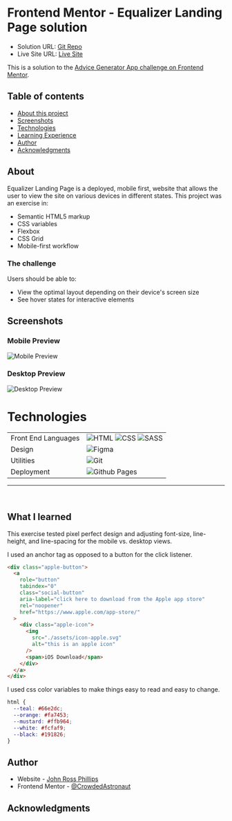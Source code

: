# Frontend Mentor - Equalizer Landing Page solution

- Solution URL: [Git Repo](https://github.com/CrowdedAstronaut/front-end-mentor/tree/main/NFT-preview-card)
- Live Site URL: [Live Site](https://crowdedastronaut.github.io/advice-generator-app/)

This is a solution to the [Advice Generator App challenge on Frontend Mentor](https://github.com/CrowdedAstronaut/advice-generator-app).

## Table of contents

- [About this project](#about)
- [Screenshots](#screenshot)
- [Technologies](#technologies)
- [Learning Experience](#learning)
- [Author](#author)
- [Acknowledgments](#acknowledgments)

## About <a name="about"></a>

Equalizer Landing Page is a deployed, mobile first, website that allows the user to view the site on various devices in different states. This project was an exercise in:

- Semantic HTML5 markup
- CSS variables
- Flexbox
- CSS Grid
- Mobile-first workflow

### The challenge

Users should be able to:

- View the optimal layout depending on their device's screen size
- See hover states for interactive elements

## Screenshots <a name="screenshot"></a>

### Mobile Preview

![Mobile Preview]()

### Desktop Preview

![Desktop Preview]()

# Technologies <a name="technologies"></a>

<table>
  <tbody>
    <tr>
      <td>Front End Languages</td>
      <td>
        <img alt="HTML" src="https://img.shields.io/badge/html5%20-%23E34F26.svg?&style=for-the-badge&logo=html5&logoColor=white" />
        <img alt="CSS" src="https://img.shields.io/badge/css3%20-%231572B6.svg?&style=for-the-badge&logo=css3&logoColor=white" />
        <img alt="SASS" src="https://img.shields.io/badge/sass%20-%231572B6.svg?&style=for-the-badge&logo=sass&logoColor=pink" />
      </td>
    </tr>
      <td>Design</td>
      <td>
        <img alt="Figma" src="https://img.shields.io/badge/Figma-F24E1E?style=for-the-badge&logo=figma&logoColor=white" />
      </td>
    </tr>
    <tr>
      <td>Utilities</td>
      <td>
        <img alt="Git" src="https://img.shields.io/badge/Git-F05032?style=for-the-badge&logo=git&logoColor=white" />
      </td>
    </tr>
    <tr>
      <td>Deployment</td>
      <td>
          <img alt="Github Pages" src="https://img.shields.io/badge/github-100000?style=for-the-badge&logo=github&logoColor=white"/>
      </td>
    </tr>
  </tbody>
</table>

<hr />
<br />

## What I learned <a name="learning"></a>

This exercise tested pixel perfect design and adjusting font-size, line-height, and line-spacing for the mobile vs. desktop views.

I used an anchor tag as opposed to a button for the click listener.

```html
<div class="apple-button">
  <a
    role="button"
    tabindex="0"
    class="social-button"
    aria-label="click here to download from the Apple app store"
    rel="noopener"
    href="https://www.apple.com/app-store/"
  >
    <div class="apple-icon">
      <img
        src="./assets/icon-apple.svg"
        alt="this is an apple icon"
      />
      <span>iOS Download</span>
    </div>
  </a>
</div>
```

I used css color variables to make things easy to read and easy to change.

```css
html {
  --teal: #66e2dc;
  --orange: #fa7453;
  --mustard: #ffb964;
  --white: #fcfaf9;
  --black: #191826;
}
```

## Author <a name="author"></a>

- Website - [John Ross Phillips](https://www.johnrossphillips.com)
- Frontend Mentor - [@CrowdedAstronaut](https://www.frontendmentor.io/profile/CrowdedAstronaut)

## Acknowledgments <a name="acknowledgments"></a>
